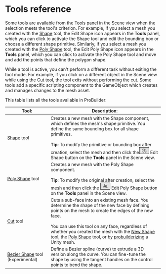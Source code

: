 # Tools reference

Some tools are available from the [Tools panel](https://docs.unity3d.com/Manual/UsingCustomEditorTools.html#ToolModesAccessSceneViewPanel) in the Scene view when the selection meets the tool's criterion. For example, if you select a mesh you created with the [Shape](shape-tool.md) tool, the Edit Shape icon appears in the **Tools** panel, which you can click to activate the Shape tool and edit the bounding box or choose a different shape primitive. Similarly, if you select a mesh you created with the [Poly Shape](polyshape.md) tool, the Edit Poly Shape icon appears in the **Tools** panel, which you can click to activate the Poly Shape tool and move and add the points that define the polygon shape. 

While a tool is active, you can't perform a different task without exiting the tool mode. For example, if you click on a different object in the Scene view while using the [Cut](cut-tool.md) tool, the tool exits without performing the cut. Some tools add a specific scripting component to the GameObject which creates and manages changes to the mesh asset.

This table lists all the tools available in ProBuilder:

| **Tool:**                                     | **Description:**                                             |
| --------------------------------------------- | ------------------------------------------------------------ |
| [Shape](shape-tool.md) tool                   | Creates a new mesh with the Shape component, which defines the mesh's shape primitive. You define the same bounding box for all shape primitives. <br /><br />**Tip**: To modify the primitive or bounding box after creation, select the mesh and then click the![img](images/icons/tlbx-icon-shape.png) Edit Shape button on the **Tools** panel in the Scene view. |
| [Poly Shape](polyshape.md) tool               | Creates a new mesh with the Poly Shape component.<br /><br />**Tip**: To modify the original after creation, select the mesh and then click the ![](images/icons/tlbx-icon-polyshape.png) Edit Poly Shape button on the **Tools** panel in the Scene view. |
| [Cut](cut-tool.md) tool                       | Cuts a sub-face into an existing mesh face. You determine the shape of the new face by defining points on the mesh to create the edges of the new face. <br /><br />You can use this tool on any face, regardless of whether you created the mesh with the [New Shape](shape-tool.md) tool, the [Poly Shape](polyshape.md) tool, or by [probuilderizing](Object_ProBuilderize.md) a Unity mesh. |
| [Bezier Shape](bezier.md) tool (Experimental) | Define a Bezier spline (curve) to extrude a 3D version along the curve. You can fine-tune the shape by using the tangent handles on the control points to bend the shape. |

